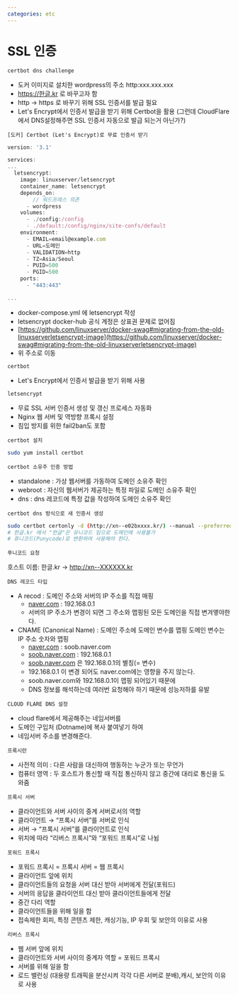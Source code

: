 ```yaml
---
categories: etc
---
```


# SSL 인증

`certbot dns challenge`

- 도커 이미지로 설치한 wordpress의 주소 http:xxx.xxx.xxx
- https://한글.kr 로 바꾸고자 함
- http → https 로 바꾸기 위해 SSL 인증서를 발급 필요
- Let's Encrypt에서 인증서 발급을 받기 위해 Certbot을 활용
  (그런데 CloudFlare에서 DNS설정해주면 SSL 인증서 자동으로 발급 되는거 아닌가?)

`[도커] Certbot (Let's Encrypt)로 무료 인증서 받기`

```jsx
version: '3.1'

services:
...
  letsencrypt:
    image: linuxserver/letsencrypt
    container_name: letsencrypt
    depends_on:
		// 워드프레스 의존
      - wordpress
    volumes:
      - ./config:/config
      - ./default:/config/nginx/site-confs/default
    environment:
      - EMAIL=email@example.com
      - URL=도메인
      - VALIDATION=http
      - TZ=Asia/Seoul
      - PUID=500
      - PGID=500
    ports:
      - "443:443"

...

```

- docker-compose.yml 에 letsencrypt 작성
- letsencrypt docker-hub 공식 계정은 상표권 문제로 없어짐
- [https://github.com/linuxserver/docker-swag#migrating-from-the-old-linuxserverletsencrypt-image](https://github.com/linuxserver/docker-swag#migrating-from-the-old-linuxserverletsencrypt-image)
- 위 주소로 이동

`certbot`

- Let's Encrypt에서 인증서 발급을 받기 위해 사용

`letsencrypt`

- 무료 SSL 서버 인증서 생성 및 갱신 프로세스 자동화
- Nginx 웹 서버 및 역방향 프록시 설정
- 침입 방지를 위한 fail2ban도 포함

`certbot 설치`

```bash
sudo yum install certbot
```

`certbot 소유주 인증 방법`

- standalone : 가상 웹서버를 가동하여 도메인 소유주 확인
- webroot : 자신의 웹서버가 제공하는 특정 파일로 도메인 소유주 확인
- dns : dns 레코드에 특정 값을 작성하여 도메인 소유주 확인

`certbot dns 방식으로 새 인증서 생성`

```bash
sudo certbot certonly -d (http://xn--e02bxxxx.kr/) --manual --preferred-challenges dns
# 한글.kr 에서 "한글"은 유니코드 임으로 도메인에 사용불가
# 퓨니코드(Punycode)로 변환하여 사용해야 한다.
```

`푸니코드 요청`

호스트 이름: 한글.kr → http://xn--XXXXXX.kr

`DNS 레코드 타입`

- A recod : 도메인 주소와 서버의 IP 주소를 직접 매핑
  - [naver.com](http://naver.com) : 192.168.0.1
  - 서버의 IP 주소가 변경이 되면 그 주소와 맵핑된 모든 도메인을 직접 변겨앻야한다.
- CNAME (Canonical Name) : 도메인 주소에 도메인 변수를 맵핑 도메인 변수는 IP 주소 숫자와 맵핑
  - [naver.com](http://naver.com) : soob.naver.com
  - [soob.naver.com](http://soob.naver.com) : 192.168.0.1
  - [soob.naver.com](http://soob.naver.com) 은 192.168.0.1의 별칭(= 변수)
  - 192.168.0.1 이 변경 되어도 naver.com에는 영향을 주지 않는다.
  - soob.naver.com와 192.168.0.1이 맵핑 되어있기 때문에
  - DNS 정보를 해석하는데 여러번 요청해야 하기 때문에 성능저하를 유발

`CLOUD FLARE DNS 설정`

- cloud flare에서 제공해주는 네임서버를
- 도메인 구입처 (Dotname)에 복사 붙여넣기 하여
- 네임서버 주소를 변경해준다.

`프록시란`

- 사전적 의미 : 다른 사람을 대신하여 행동하는 누군가 또는 무언가
- 컴퓨터 영역 : 두 호스트가 통신할 때 직접 통신하지 않고 중간에 대리로 통신을 도와줌

`프록시 서버`

- 클라이언트와 서버 사이의 중계 서버로서의 역할
- 클라이언트 → “프록시 서버”를 서버로 인식
- 서버 → “프록시 서버”를 클라이언트로 인식
- 위치에 따라 “리버스 프록시”와 “포워드 프록시”로 나뉨

`포워드 프록시`

- 포워드 프록시 = 프록시 서버 = 웹 프록시
- 클라이언트 앞에 위치
- 클라이언트들의 요청을 서버 대신 받아 서버에게 전달(포워드)
- 서버의 응답을 클라이언트 대신 받아 클라이언트들에게 전달
- 중간 다리 역할
- 클라이언트들을 위해 일을 함
- 접속제한 회피, 특정 콘텐츠 제한, 캐싱기능, IP 우회 및 보안의 이유로 사용

`리버스 프록시`

- 웹 서버 앞에 위치
- 클라이언트와 서버 사이의 중계자 역할 = 포워드 프록시
- 서버를 위해 일을 함
- 로드 밸런싱 (대용량 트래픽을 분산시켜 각각 다른 서버로 분배),캐시, 보안의 이유로 사용
